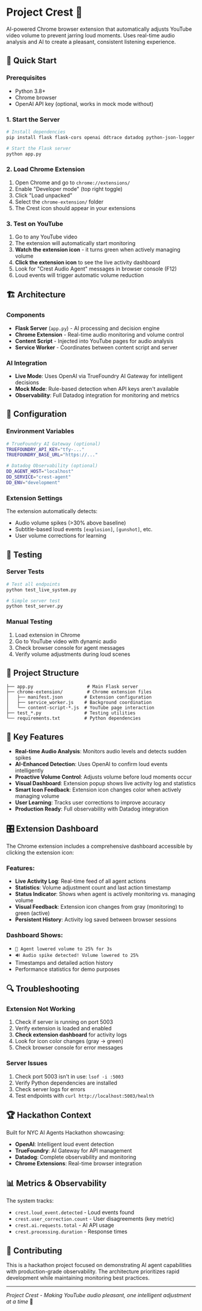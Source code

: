 # Project Crest 🎵

AI-powered Chrome browser extension that automatically adjusts YouTube video volume to prevent jarring loud moments. Uses real-time audio analysis and AI to create a pleasant, consistent listening experience.

## 🚀 Quick Start

### Prerequisites
- Python 3.8+
- Chrome browser
- OpenAI API key (optional, works in mock mode without)

### 1. Start the Server
```bash
# Install dependencies
pip install flask flask-cors openai ddtrace datadog python-json-logger

# Start the Flask server
python app.py
```

### 2. Load Chrome Extension
1. Open Chrome and go to `chrome://extensions/`
2. Enable "Developer mode" (top right toggle)
3. Click "Load unpacked"
4. Select the `chrome-extension/` folder
5. The Crest icon should appear in your extensions

### 3. Test on YouTube
1. Go to any YouTube video
2. The extension will automatically start monitoring
3. **Watch the extension icon** - it turns green when actively managing volume
4. **Click the extension icon** to see the live activity dashboard
5. Look for "Crest Audio Agent" messages in browser console (F12)
6. Loud events will trigger automatic volume reduction

## 🏗️ Architecture

### Components
- **Flask Server** (`app.py`) - AI processing and decision engine
- **Chrome Extension** - Real-time audio monitoring and volume control
- **Content Script** - Injected into YouTube pages for audio analysis
- **Service Worker** - Coordinates between content script and server

### AI Integration
- **Live Mode**: Uses OpenAI via TrueFoundry AI Gateway for intelligent decisions
- **Mock Mode**: Rule-based detection when API keys aren't available
- **Observability**: Full Datadog integration for monitoring and metrics

## 🔧 Configuration

### Environment Variables
```bash
# TrueFoundry AI Gateway (optional)
TRUEFOUNDRY_API_KEY="tfy-..."
TRUEFOUNDRY_BASE_URL="https://..."

# Datadog Observability (optional)
DD_AGENT_HOST="localhost"
DD_SERVICE="crest-agent"
DD_ENV="development"
```

### Extension Settings
The extension automatically detects:
- Audio volume spikes (>30% above baseline)
- Subtitle-based loud events `[explosion]`, `[gunshot]`, etc.
- User volume corrections for learning

## 🧪 Testing

### Server Tests
```bash
# Test all endpoints
python test_live_system.py

# Simple server test
python test_server.py
```

### Manual Testing
1. Load extension in Chrome
2. Go to YouTube video with dynamic audio
3. Check browser console for agent messages
4. Verify volume adjustments during loud scenes

## 📁 Project Structure

```
├── app.py                    # Main Flask server
├── chrome-extension/         # Chrome extension files
│   ├── manifest.json        # Extension configuration
│   ├── service_worker.js    # Background coordination
│   └── content-script-*.js  # YouTube page interaction
├── test_*.py                # Testing utilities
└── requirements.txt         # Python dependencies
```

## 🎯 Key Features

- **Real-time Audio Analysis**: Monitors audio levels and detects sudden spikes
- **AI-Enhanced Detection**: Uses OpenAI to confirm loud events intelligently
- **Proactive Volume Control**: Adjusts volume before loud moments occur
- **Visual Dashboard**: Extension popup shows live activity log and statistics
- **Smart Icon Feedback**: Extension icon changes color when actively managing volume
- **User Learning**: Tracks user corrections to improve accuracy
- **Production Ready**: Full observability with Datadog integration

## 🎛️ Extension Dashboard

The Chrome extension includes a comprehensive dashboard accessible by clicking the extension icon:

### Features:
- **Live Activity Log**: Real-time feed of all agent actions
- **Statistics**: Volume adjustment count and last action timestamp
- **Status Indicator**: Shows when agent is actively monitoring vs. managing volume
- **Visual Feedback**: Extension icon changes from gray (monitoring) to green (active)
- **Persistent History**: Activity log saved between browser sessions

### Dashboard Shows:
- `🎵 Agent lowered volume to 25% for 3s`
- `🔊 Audio spike detected! Volume lowered to 25%`
- Timestamps and detailed action history
- Performance statistics for demo purposes

## 🔍 Troubleshooting

### Extension Not Working
1. Check if server is running on port 5003
2. Verify extension is loaded and enabled
3. **Check extension dashboard** for activity logs
4. Look for icon color changes (gray → green)
5. Check browser console for error messages

### Server Issues
1. Check port 5003 isn't in use: `lsof -i :5003`
2. Verify Python dependencies are installed
3. Check server logs for errors
4. Test endpoints with `curl http://localhost:5003/health`

## 🏆 Hackathon Context

Built for NYC AI Agents Hackathon showcasing:
- **OpenAI**: Intelligent loud event detection
- **TrueFoundry**: AI Gateway for API management  
- **Datadog**: Complete observability and monitoring
- **Chrome Extensions**: Real-time browser integration

## 📊 Metrics & Observability

The system tracks:
- `crest.loud_event.detected` - Loud events found
- `crest.user_correction.count` - User disagreements (key metric)
- `crest.ai.requests.total` - AI API usage
- `crest.processing.duration` - Response times

## 🤝 Contributing

This is a hackathon project focused on demonstrating AI agent capabilities with production-grade observability. The architecture prioritizes rapid development while maintaining monitoring best practices.

---

*Project Crest - Making YouTube audio pleasant, one intelligent adjustment at a time* 🎵